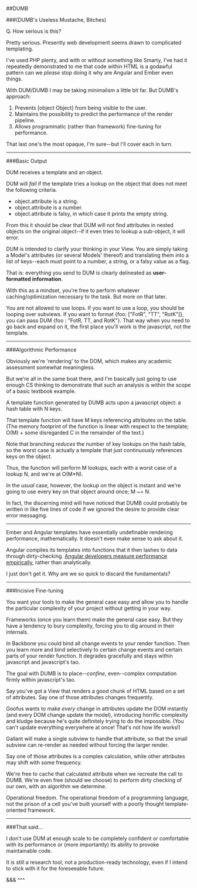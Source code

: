 ##DUMB

###(DUMB's Useless Mustache, Bitches)

Q.  How serious is this?  

Pretty serious.  Presently web development seems drawn to complicated templating.  

I've used PHP plenty, and with or without something like Smarty, I've had it repeatedly demonstrated to me that code within HTML is a godawful pattern can we _please_ stop doing it why are Angular and Ember even things.  

With DUM/DUMB I may be taking minimalism a little bit far.  But DUMB's approach:

1. Prevents [object Object] from being visible to the user.
2. Maintains the possibility to predict the performance of the render pipeline.  
3. Allows programmatic (rather than framework) fine-tuning for performance.

That last one's the most opaque, I'm sure--but I'll cover each in turn.  

---

###Basic Output

DUM receives a template and an object.  

DUM will _fail_ if the template tries a lookup on the object that does not meet the following criteria.

* object.attribute is a string.
* object.attribute is a number.
* object.attribute is falsy, in which case it prints the empty string.

From this it should be clear that DUM will not find attributes in nested objects on the original object--if it even tries to lookup a sub-object, it will error.  

DUM is intended to clarify your thinking in your View.  You are simply taking a Model's attributes (or several Models' thereof) and translating them into a list of keys--each must point to a number, a string, or a falsy value as a flag.  

That is: everything you send to DUM is clearly delineated as **user-formatted information**.

With this as a mindset, you're free to perform whatever caching/optimization necessary to the task.  But more on that later.  

You are not allowed to use loops.  If you want to use a loop, you should be looping over subviews.  If you want to format {foo: ["FotR", "TT", "RotK"]}, you can pass DUM {foo : "FotR, TT, and RotK"}.  That way when you need to go back and expand on it, the first place you'll work is the javascript, not the template.  

---

###Algorithmic Performance

Obviously we're 'rendering' to the DOM, which makes any academic assessment somewhat meaningless.  

But we're all in the same boat there, and I'm basically just going to use enough CS thinking to demonstrate that such an analysis is within the scope of a basic textbook example. 

A template function generated by DUMB acts upon a javascript object: a hash table with N keys.  

That template function will have M keys referencing attributes on the table.  (The memory footprint of the function is linear with respect to the template; O(M) + some disregarded C in the remainder of the text.)

Note that branching _reduces_ the number of key lookups on the hash table, so the worst case is actually a template that just continuously references keys on the object.  

Thus, the function will perform M lookups, each with a worst case of a lookup N, and we're at O(M*N).

In the _usual_ case, however, the lookup on the object is instant and we're going to use every key on that object around once; M ~= N.  

In fact, the discerning mind will have noticed that DUMB could probably be written in like five lines of code if we ignored the desire to provide clear error messaging.  

---

Ember and Angular templates have essentially undefinable rendering performance, mathematically.  It doesn't even make sense to ask about it.  

Angular compiles its templates into functions that it then lashes to data through dirty-checking.  [Angular developers measure performance empirically](http://stackoverflow.com/questions/9682092/databinding-in-angularjs), rather than analytically.  

I just don't get it.  Why are we so quick to discard the fundamentals?  

---

###Incisive Fine-tuning

You want your tools to make the general case easy and allow you to handle the particular complexity of your project without getting in your way.  

Frameworks (once you learn them) make the general case easy.  But they have a tendency to bury complexity, forcing you to dig around in their internals.  

In Backbone you could bind all change events to your render function.  Then you learn more and bind selectively to certain change events and certain parts of your render function.  It degrades gracefully and stays within javascript and javascript's tao.  

The goal with DUMB is to place--_confine_, even--complex computation firmly within javascript's tao.  

Say you've got a View that renders a good chunk of HTML based on a set of attributes.  Say one of those attributes changes frequently.  

Goofus wants to make _every_ change in attributes update the DOM instantly (and every DOM change update the model), introducing horrific complexity and kludge because he's quite definitely trying to do the impossible.  (You can't update everything everywhere at once!  That's not how life works!)

Gallant will make a single subview to handle that attribute, so that the small subview can re-render as needed without forcing the larger render.  

Say one of those attributes is a complex calculation, while other attributes may shift with some frequency.  

We're free to cache that calculated attribute when we recreate the call to DUMB.  We're even free (should we choose) to perform dirty checking of our own, with an algorithm we determine.  

Operational freedom.  The operational freedom of a programming language, not the prison of a cell you've built yourself with a poorly thought template-oriented framework.  

---

###That said...

I don't use DUM at enough scale to be completely confident or comfortable with its performance or (more importantly) its ability to provoke maintainable code.  

It is still a research tool, not a production-ready technology, even if I intend to stick with it for the foreseeable future.  

&&&
^^^